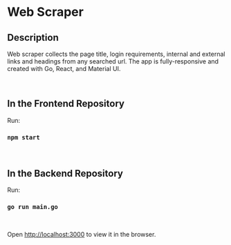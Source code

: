 # Web Scraper

## Description

Web scraper collects the page title, login requirements, internal and external links and headings from any searched url.
The app is fully-responsive and created with Go, React, and Material UI.

<br/> 

## In the Frontend Repository

Run:

### `npm start`

<br/> 

## In the Backend Repository 

Run:

### `go run main.go`

<br/> 

Open [http://localhost:3000](http://localhost:3000) to view it in the browser.
